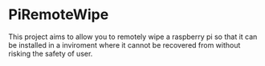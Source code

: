 # PiRemoteWipe
This project aims to allow you to remotely wipe a raspberry pi so that it can be installed in a inviroment where it cannot be recovered from without risking the safety of user.